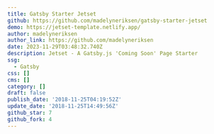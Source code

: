 ```yaml
---
title: Gatsby Starter Jetset
github: https://github.com/madelyneriksen/gatsby-starter-jetset
demo: https://jetset-template.netlify.app/
author: madelyneriksen
author_link: https://github.com/madelyneriksen
date: 2023-11-29T03:48:32.740Z
description: Jetset - A Gatsby.js 'Coming Soon' Page Starter
ssg:
  - Gatsby
css: []
cms: []
category: []
draft: false
publish_date: '2018-11-25T04:19:52Z'
update_date: '2018-11-25T14:49:56Z'
github_star: 7
github_fork: 4
---
```

